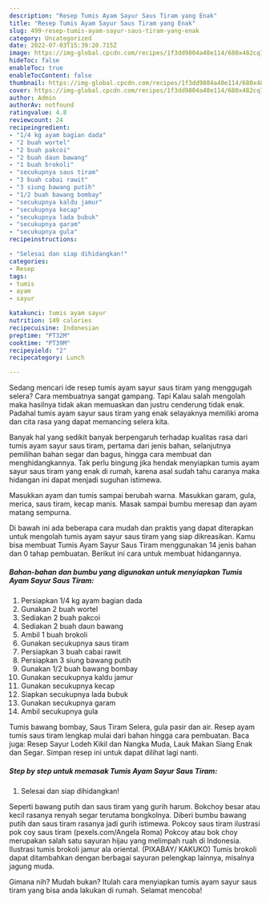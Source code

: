 ```yaml
---
description: "Resep Tumis Ayam Sayur Saus Tiram yang Enak"
title: "Resep Tumis Ayam Sayur Saus Tiram yang Enak"
slug: 499-resep-tumis-ayam-sayur-saus-tiram-yang-enak
category: Uncategorized
date: 2022-07-03T15:39:20.715Z
image: https://img-global.cpcdn.com/recipes/1f3dd9804a40e114/680x482cq70/tumis-ayam-sayur-saus-tiram-foto-resep-utama.jpg
hideToc: false
enableToc: true
enableTocContent: false
thumbnail: https://img-global.cpcdn.com/recipes/1f3dd9804a40e114/680x482cq70/tumis-ayam-sayur-saus-tiram-foto-resep-utama.jpg
cover: https://img-global.cpcdn.com/recipes/1f3dd9804a40e114/680x482cq70/tumis-ayam-sayur-saus-tiram-foto-resep-utama.jpg
author: Admin
authorAv: notfound
ratingvalue: 4.8
reviewcount: 24
recipeingredient:
- "1/4 kg ayam bagian dada"
- "2 buah wortel"
- "2 buah pakcoi"
- "2 buah daun bawang"
- "1 buah brokoli"
- "secukupnya saus tiram"
- "3 buah cabai rawit"
- "3 siung bawang putih"
- "1/2 buah bawang bombay"
- "secukupnya kaldu jamur"
- "secukupnya kecap"
- "secukupnya lada bubuk"
- "secukupnya garam"
- "secukupnya gula"
recipeinstructions:

- "Selesai dan siap dihidangkan!"
categories:
- Resep
tags:
- tumis
- ayam
- sayur

katakunci: tumis ayam sayur 
nutrition: 149 calories
recipecuisine: Indonesian
preptime: "PT32M"
cooktime: "PT39M"
recipeyield: "2"
recipecategory: Lunch

---
```



Sedang mencari ide resep tumis ayam sayur saus tiram yang menggugah selera? Cara membuatnya sangat gampang. Tapi Kalau salah mengolah maka hasilnya tidak akan memuaskan dan justru cenderung tidak enak. Padahal tumis ayam sayur saus tiram yang enak selayaknya memiliki aroma dan cita rasa yang dapat memancing selera kita.


Banyak hal yang sedikit banyak berpengaruh terhadap kualitas rasa dari tumis ayam sayur saus tiram, pertama dari jenis bahan, selanjutnya pemilihan bahan segar dan bagus, hingga cara membuat dan menghidangkannya. Tak perlu bingung jika hendak menyiapkan tumis ayam sayur saus tiram yang enak di rumah, karena asal sudah tahu caranya maka hidangan ini dapat menjadi suguhan istimewa.

Masukkan ayam dan tumis sampai berubah warna. Masukkan garam, gula, merica, saus tiram, kecap manis. Masak sampai bumbu meresap dan ayam matang sempurna.


Di bawah ini ada beberapa cara mudah dan praktis yang dapat diterapkan untuk mengolah tumis ayam sayur saus tiram yang siap dikreasikan. Kamu bisa membuat Tumis Ayam Sayur Saus Tiram menggunakan 14 jenis bahan dan 0 tahap pembuatan. Berikut ini cara untuk membuat hidangannya.

<!--inarticleads1-->

##### Bahan-bahan dan bumbu yang digunakan untuk menyiapkan Tumis Ayam Sayur Saus Tiram:

1. Persiapkan 1/4 kg ayam bagian dada
1. Gunakan 2 buah wortel
1. Sediakan 2 buah pakcoi
1. Sediakan 2 buah daun bawang
1. Ambil 1 buah brokoli
1. Gunakan secukupnya saus tiram
1. Persiapkan 3 buah cabai rawit
1. Persiapkan 3 siung bawang putih
1. Gunakan 1/2 buah bawang bombay
1. Gunakan secukupnya kaldu jamur
1. Gunakan secukupnya kecap
1. Siapkan secukupnya lada bubuk
1. Gunakan secukupnya garam
1. Ambil secukupnya gula


Tumis bawang bombay, Saus Tiram Selera, gula pasir dan air. Resep ayam tumis saus tiram lengkap mulai dari bahan hingga cara pembuatan. Baca juga: Resep Sayur Lodeh Kikil dan Nangka Muda, Lauk Makan Siang Enak dan Segar. Simpan resep ini untuk dapat dilihat lagi nanti. 

<!--inarticleads2-->

##### Step by step untuk memasak Tumis Ayam Sayur Saus Tiram:


1. Selesai dan siap dihidangkan!

Seperti bawang putih dan saus tiram yang gurih harum. Bokchoy besar atau kecil rasanya renyah segar terutama bongkolnya. Diberi bumbu bawang putih dan saus tiram rasanya jadi gurih istimewa. Pokcoy saus tiram ilustrasi pok coy saus tiram (pexels.com/Angela Roma) Pokcoy atau bok choy merupakan salah satu sayuran hijau yang melimpah ruah di Indonesia. Ilustrasi tumis brokoli jamur ala oriental. (PIXABAY/ KAKUKO) Tumis brokoli dapat ditambahkan dengan berbagai sayuran pelengkap lainnya, misalnya jagung muda. 

Gimana nih? Mudah bukan? Itulah cara menyiapkan tumis ayam sayur saus tiram yang bisa anda lakukan di rumah. Selamat mencoba!
